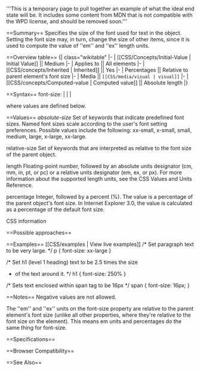 '''This is a temporary page to pull together an example of what the ideal end state will be. It includes some content from MDN that is not compatible with the WPD license, and should be removed soon.'''

==Summary==
Specifies the size of the font used for text in the object. Setting the font size may, in turn, change the size of other items, since it is used to compute the value of ''em'' and ''ex'' length units.

==Overview table==
{| class="wikitable"
|-
| [[CSS/Concepts/Initial-Value | Initial Value]] || Medium
|-
| Applies to || All elements
|-
| [[CSS/concepts/Inherited | Inherited]] || Yes
|-
| Percentages || Relative to parent element's font size
|-
| Media || <code>[[CSS/media/visual | visual]]</code>
|-
| [[CSS/concepts/Computed-value | Computed value]] || Absolute length
|}

==Syntax==
font-size: <absolute-size> | <relative-size> | <length> | <percentage> 

where values are defined below.

==Values==
*absolute-size*
Set of keywords that indicate predefined font sizes. Named font sizes scale according to the user's font setting preferences. Possible values include the following: xx-small, x-small, small, medium, large, x-large, xx-large. 

relative-size 
Set of keywords that are interpreted as relative to the font size of the parent object.

length 
Floating-point number, followed by an absolute units designator (cm, mm, in, pt, or pc) or a relative units designator (em, ex, or px). For more information about the supported length units, see the CSS Values and Units Reference. 

percentage 
Integer, followed by a percent (%). The value is a percentage of the parent object's font size. In Internet Explorer 3.0, the value is calculated as a percentage of the default font size. 

CSS information

==Possible approaches==


==Examples==
[[CSS/examples | View live examples]]
<syntaxhighlight>
/* Set paragraph text to be very large. */
p { font-size: xx-large }
 
/* Set h1 (level 1 heading) text to be 2.5 times the size
 * of the text around it. */
h1 { font-size: 250% }
 
/* Sets text enclosed within span tag to be 16px */
span { font-size: 16px; }
</syntaxhighlight>

==Notes==
Negative values are not allowed. 

The ''em'' and ''ex'' units on the font-size property are relative to the parent element's font size (unlike all other properties, where they're relative to the font size on the element). This means em units and percentages do the same thing for font-size.

==Specifications==

==Browser Compatibility==

==See Also==